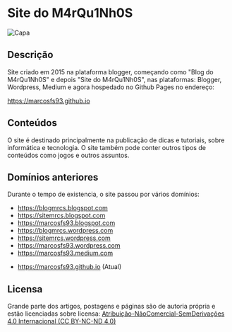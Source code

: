 # Site do M4rQu1Nh0S
![Capa](/capa.jpg)

## Descrição
Site criado em 2015 na plataforma blogger, começando como "Blog do M4rQu1Nh0S" e depois "Site do M4rQu1Nh0S", nas plataformas:
Blogger, Wordpress, Medium e agora hospedado no Github Pages no endereço:

https://marcosfs93.github.io

## Conteúdos
O site é destinado principalmente na publicação de dicas e tutoriais, sobre informática e tecnologia.
O site também pode conter outros tipos de conteúdos como jogos e outros assuntos.

## Domínios anteriores
Durante o tempo de existencia, o site passou por vários domínios:

- https://blogmrcs.blogspot.com
- https://sitemrcs.blogspot.com
- https://marcosfs93.blogspot.com
- https://blogmrcs.wordpress.com
- https://sitemrcs.wordpress.com
- https://marcosfs93.wordpress.com
- https://marcosfs93.medium.com

* https://marcosfs93.github.io (Atual)

## Licensa
Grande parte dos artigos, postagens e páginas são de autoria própria e estão licenciadas sobre licensa:
[Atribuição-NãoComercial-SemDerivações 4.0 Internacional (CC BY-NC-ND 4.0)](https://creativecommons.org/licenses/by-nc-nd/4.0/deed.pt_BR)
